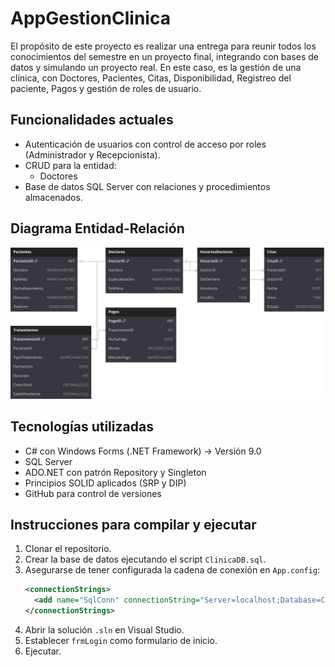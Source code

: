 # AppGestionClinica
El propósito de este proyecto es realizar una entrega para reunir todos los conocimientos del semestre en un proyecto final, integrando con bases de datos y simulando un proyecto real. En este caso, es la gestión de una clínica, con Doctores, Pacientes, Citas, Disponibilidad, Registreo del paciente, Pagos y gestión de roles de usuario.

## Funcionalidades actuales
- Autenticación de usuarios con control de acceso por roles (Administrador y Recepcionista).
- CRUD para la entidad:
  - Doctores
- Base de datos SQL Server con relaciones y procedimientos almacenados.

## Diagrama Entidad-Relación
<img src="AppGestionClinica/Docs/ER.svg" width="1000" />

## Tecnologías utilizadas
- C# con Windows Forms (.NET Framework) -> Versión 9.0
- SQL Server
- ADO.NET con patrón Repository y Singleton
- Principios SOLID aplicados (SRP y DIP)
- GitHub para control de versiones

## Instrucciones para compilar y ejecutar
1. Clonar el repositorio.
2. Crear la base de datos ejecutando el script `ClinicaDB.sql`.
3. Asegurarse de tener configurada la cadena de conexión en `App.config`:
   ```xml
   <connectionStrings>
     <add name="SqlConn" connectionString="Server=localhost;Database=ClinicaDB;Integrated Security=True;" providerName="System.Data.SqlClient" />
   </connectionStrings>
   ```
4. Abrir la solución `.sln` en Visual Studio.
5. Establecer `frmLogin` como formulario de inicio.
6. Ejecutar.
